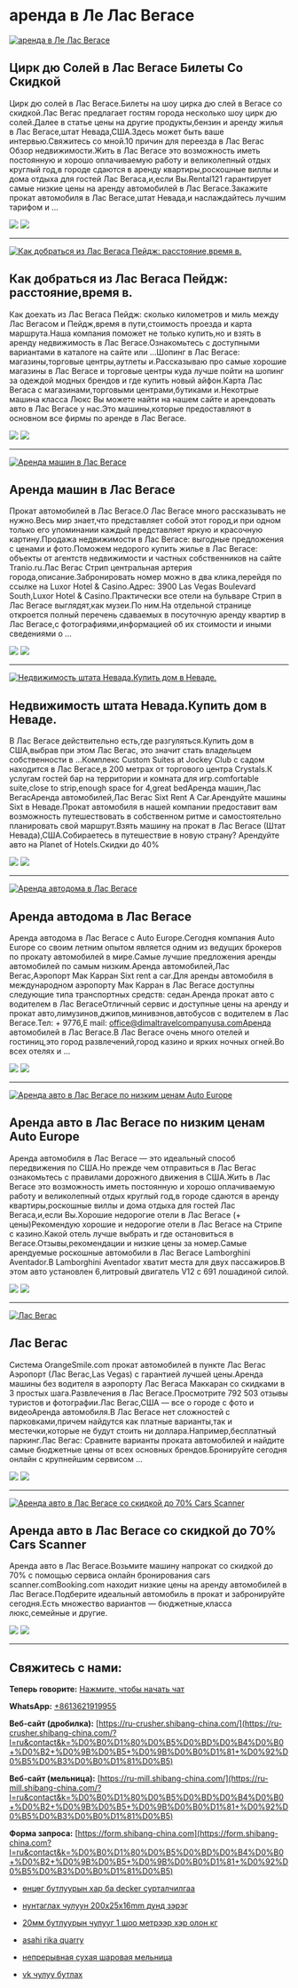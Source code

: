 # аренда в Ле Лас Вегасе

<a href="https://swt.shibang-china.com/?l=ru&img&k=%D0%B0%D1%80%D0%B5%D0%BD%D0%B4%D0%B0+%D0%B2+%D0%9B%D0%B5+%D0%9B%D0%B0%D1%81+%D0%92%D0%B5%D0%B3%D0%B0%D1%81%D0%B5" target="_blank">![аренда в Ле Лас Вегасе](http://static.shibang-china.com/all-800x300/1216.jpg)</a>

## Цирк дю Солей в Лас Вегасе Билеты Со Скидкой
Цирк дю солей в Лас Вегасе.Билеты на шоу цирка дю слей в Вегасе со скидкой.Лас Вегас предлагает гостям города несколько шоу цирк дю солей.Далее в статье цены на другие продукты,бензин и аренду жилья в Лас Вегасе,штат Невада,США.Здесь может быть ваше интервью.Свяжитесь со мной.10 причин для переезда в Лас Вегас Обзор недвижимости.Жить в Лас Вегасе это возможность иметь постоянную и хорошо оплачиваемую работу и великолепный отдых круглый год,в городе сдаются в аренду квартиры,роскошные виллы и дома отдыха для гостей Лас Вегаса,и,если Вы.Rental121 гарантирует самые низкие цены на аренду автомобилей в Лас Вегасе.Закажите прокат автомобиля в Лас Вегасе,штат Невада,и наслаждайтесь лучшим тарифом и …


<a href="https://whatsapp.shibangsoft.com/WhatsApp.php" target="_blank" title="WhatsApp">![](http://static.shibang-china.com/icon/whatsapp.png)</a> <a href="https://swt.shibang-china.com/?l=ru&icon&k=%D0%B0%D1%80%D0%B5%D0%BD%D0%B4%D0%B0+%D0%B2+%D0%9B%D0%B5+%D0%9B%D0%B0%D1%81+%D0%92%D0%B5%D0%B3%D0%B0%D1%81%D0%B5" target="_blank">![](http://static.shibang-china.com/icon/chat-ru.png)</a>

---

<a href="https://swt.shibang-china.com/?l=ru&img&k=%D0%B0%D1%80%D0%B5%D0%BD%D0%B4%D0%B0+%D0%B2+%D0%9B%D0%B5+%D0%9B%D0%B0%D1%81+%D0%92%D0%B5%D0%B3%D0%B0%D1%81%D0%B5" target="_blank">![Как добраться из Лас Вегаса Пейдж: расстояние,время в.](http://static.shibang-china.com/all-800x300/163.jpg)</a>

## Как добраться из Лас Вегаса Пейдж: расстояние,время в.
Как доехать из Лас Вегаса Пейдж: сколько километров и миль между Лас Вегасом и Пейдж,время в пути,стоимость проезда и карта маршрута.Наша компания поможет не только купить,но и взять в аренду недвижимость в Лас Вегасе.Ознакомьтесь с доступными вариантами в каталоге на сайте или …Шопинг в Лас Вегасе: магазины,торговые центры,аутлеты и.Рассказываю про самые хорошие магазины в Лас Вегасе и торговые центры куда лучше пойти на шопинг за одеждой модных брендов и где купить новый айфон.Карта Лас Вегаса с магазинами,торговыми центрами,бутиками и.Некотрые машина класса Люкс Вы можете найти на нашем сайте и арендовать авто в Лас Вегасе у нас.Это машины,которые предоставляют в основном все фирмы по аренде в Лас Вегасе.


<a href="https://whatsapp.shibangsoft.com/WhatsApp.php" target="_blank" title="WhatsApp">![](http://static.shibang-china.com/icon/whatsapp.png)</a> <a href="https://swt.shibang-china.com/?l=ru&icon&k=%D0%B0%D1%80%D0%B5%D0%BD%D0%B4%D0%B0+%D0%B2+%D0%9B%D0%B5+%D0%9B%D0%B0%D1%81+%D0%92%D0%B5%D0%B3%D0%B0%D1%81%D0%B5" target="_blank">![](http://static.shibang-china.com/icon/chat-ru.png)</a>

---

<a href="https://swt.shibang-china.com/?l=ru&img&k=%D0%B0%D1%80%D0%B5%D0%BD%D0%B4%D0%B0+%D0%B2+%D0%9B%D0%B5+%D0%9B%D0%B0%D1%81+%D0%92%D0%B5%D0%B3%D0%B0%D1%81%D0%B5" target="_blank">![Аренда машин в Лас Вегасе](http://static.shibang-china.com/all-800x300/930.jpg)</a>

## Аренда машин в Лас Вегасе
Прокат автомобилей в Лас Вегасе.О Лас Вегасе много рассказывать не нужно.Весь мир знает,что представляет собой этот город,и при одном только его упоминании каждый представляет яркую и красочную картину.Продажа недвижимости в Лас Вегасе: выгодные предложения с ценами и фото.Поможем недорого купить жилье в Лас Вегасе: объекты от агентств недвижимости и частных собственников на сайте Tranio.ru.Лас Вегас Стрип центральная артерия города,описание.Забронировать номер можно в два клика,перейдя по ссылке на Luxor Hotel &amp; Casino.Адрес: 3900 Las Vegas Boulevard South,Luxor Hotel &amp; Casino.Практически все отели на бульваре Стрип в Лас Вегасе выглядят,как музеи.По ним.На отдельной странице откроется полный перечень сдаваемых в посуточную аренду квартир в Лас Вегасе,с фотографиями,информацией об их стоимости и иными сведениями о …


<a href="https://whatsapp.shibangsoft.com/WhatsApp.php" target="_blank" title="WhatsApp">![](http://static.shibang-china.com/icon/whatsapp.png)</a> <a href="https://swt.shibang-china.com/?l=ru&icon&k=%D0%B0%D1%80%D0%B5%D0%BD%D0%B4%D0%B0+%D0%B2+%D0%9B%D0%B5+%D0%9B%D0%B0%D1%81+%D0%92%D0%B5%D0%B3%D0%B0%D1%81%D0%B5" target="_blank">![](http://static.shibang-china.com/icon/chat-ru.png)</a>

---

<a href="https://swt.shibang-china.com/?l=ru&img&k=%D0%B0%D1%80%D0%B5%D0%BD%D0%B4%D0%B0+%D0%B2+%D0%9B%D0%B5+%D0%9B%D0%B0%D1%81+%D0%92%D0%B5%D0%B3%D0%B0%D1%81%D0%B5" target="_blank">![Недвижимость штата Невада.Купить дом в Неваде.](http://static.shibang-china.com/all-800x300/1135.jpg)</a>

## Недвижимость штата Невада.Купить дом в Неваде.
В Лас Вегасе действительно есть,где разгуляться.Купить дом в США,выбрав при этом Лас Вегас, это значит стать владельцем собственности в …Комплекс Custom Suites at Jockey Club с садом находится в Лас Вегасе,в 200 метрах от торгового центра Crystals.К услугам гостей бар на территории и комната для игр.comfortable suite,close to strip,enough space for 4,great bedАренда машин,Лас ВегасАренда автомобилей,Лас Вегас Sixt Rent A Car.Арендуйте машины Sixt в Неваде.Прокат автомобиля в нашей компании предоставит вам возможность путешествовать в собственном ритме и самостоятельно планировать свой маршрут.Взять машину на прокат в Лас Вегасе (Штат Невада),США.Собираетесь в путешествие в новую страну? Арендуйте авто на Planet of Hotels.Скидки до 40%


<a href="https://whatsapp.shibangsoft.com/WhatsApp.php" target="_blank" title="WhatsApp">![](http://static.shibang-china.com/icon/whatsapp.png)</a> <a href="https://swt.shibang-china.com/?l=ru&icon&k=%D0%B0%D1%80%D0%B5%D0%BD%D0%B4%D0%B0+%D0%B2+%D0%9B%D0%B5+%D0%9B%D0%B0%D1%81+%D0%92%D0%B5%D0%B3%D0%B0%D1%81%D0%B5" target="_blank">![](http://static.shibang-china.com/icon/chat-ru.png)</a>

---

<a href="https://swt.shibang-china.com/?l=ru&img&k=%D0%B0%D1%80%D0%B5%D0%BD%D0%B4%D0%B0+%D0%B2+%D0%9B%D0%B5+%D0%9B%D0%B0%D1%81+%D0%92%D0%B5%D0%B3%D0%B0%D1%81%D0%B5" target="_blank">![Аренда автодома в Лас Вегасе](http://static.shibang-china.com/all-800x300/847.jpg)</a>

## Аренда автодома в Лас Вегасе
Аренда автодома в Лас Вегасе c Auto Europe.Сегодня компания Auto Europe со своим летним опытом является одним из ведущих брокеров по прокату автомобилей в мире.Самые лучшие предложения аренды автомобилей по самым низким.Аренда автомобилей,Лас Вегас,Аэропорт Мак Карран Sixt rent a car.Для аренды автомобиля в международном аэропорту Мак Карран в Лас Вегасе доступны следующие типа транспортных средств: седан.Аренда прокат авто с водителем в Лас ВегасеОтличный сервис и доступные цены на аренду и прокат авто,лимузинов,джипов,минивэнов,автобусов с водителем в Лас Вегасе.Тел: + 9776,E mail: office@dimaltravelcompanyusa.comАренда автомобилей в Лас Вегасе.В Лас Вегасе очень много отелей и гостиниц,это город развлечений,город казино и ярких ночных огней.Во всех отелях и …


<a href="https://whatsapp.shibangsoft.com/WhatsApp.php" target="_blank" title="WhatsApp">![](http://static.shibang-china.com/icon/whatsapp.png)</a> <a href="https://swt.shibang-china.com/?l=ru&icon&k=%D0%B0%D1%80%D0%B5%D0%BD%D0%B4%D0%B0+%D0%B2+%D0%9B%D0%B5+%D0%9B%D0%B0%D1%81+%D0%92%D0%B5%D0%B3%D0%B0%D1%81%D0%B5" target="_blank">![](http://static.shibang-china.com/icon/chat-ru.png)</a>

---

<a href="https://swt.shibang-china.com/?l=ru&img&k=%D0%B0%D1%80%D0%B5%D0%BD%D0%B4%D0%B0+%D0%B2+%D0%9B%D0%B5+%D0%9B%D0%B0%D1%81+%D0%92%D0%B5%D0%B3%D0%B0%D1%81%D0%B5" target="_blank">![Аренда авто в Лас Вегасе по низким ценам Auto Europe](http://static.shibang-china.com/all-800x300/159.jpg)</a>

## Аренда авто в Лас Вегасе по низким ценам Auto Europe
Аренда автомобиля в Лас Вегасе — это идеальный способ передвижения по США.Но прежде чем отправиться в Лас Вегас ознакомьтесь с правилами дорожного движения в США.Жить в Лас Вегасе это возможность иметь постоянную и хорошо оплачиваемую работу и великолепный отдых круглый год,в городе сдаются в аренду квартиры,роскошные виллы и дома отдыха для гостей Лас Вегаса,и,если Вы.Хорошие недорогие отели в Лас Вегасе (+ цены)Рекомендую хорошие и недорогие отели в Лас Вегасе на Стрипе с казино.Какой отель лучше выбрать и где остановиться в Вегасе.Отзывы,рекомендации и низкие цены за номер.Самые арендуемые роскошные автомобили в Лас Вегасе Lamborghini Aventador.В Lamborghini Aventador хватит места для двух пассажиров.В этом авто установлен 6,литровый двигатель V12 с 691 лошадиной силой.


<a href="https://whatsapp.shibangsoft.com/WhatsApp.php" target="_blank" title="WhatsApp">![](http://static.shibang-china.com/icon/whatsapp.png)</a> <a href="https://swt.shibang-china.com/?l=ru&icon&k=%D0%B0%D1%80%D0%B5%D0%BD%D0%B4%D0%B0+%D0%B2+%D0%9B%D0%B5+%D0%9B%D0%B0%D1%81+%D0%92%D0%B5%D0%B3%D0%B0%D1%81%D0%B5" target="_blank">![](http://static.shibang-china.com/icon/chat-ru.png)</a>

---

<a href="https://swt.shibang-china.com/?l=ru&img&k=%D0%B0%D1%80%D0%B5%D0%BD%D0%B4%D0%B0+%D0%B2+%D0%9B%D0%B5+%D0%9B%D0%B0%D1%81+%D0%92%D0%B5%D0%B3%D0%B0%D1%81%D0%B5" target="_blank">![Лас Вегас](http://static.shibang-china.com/all-800x300/592.jpg)</a>

## Лас Вегас
Система OrangeSmile.com прокат автомобилей в пункте Лас Вегас Аэропорт (Лас Вегас,Las Vegas) с гарантией лучшей цены.Аренда машины без водителя в аэропорту Лас Вегаса Маккаран со скидками в 3 простых шага.Развлечения в Лас Вегасе.Просмотрите 792 503 отзывы туристов и фотографии.Лас Вегас,США — все о городе с фото и видеоАренда автомобиля.В Лас Вегасе нет сложностей с парковками,причем найдутся как платные варианты,так и местечки,которые не будут стоить ни доллара.Например,бесплатный паркинг.Лас Вегас: Сравните варианты проката автомобилей и найдите самые бюджетные цены от всех основных брендов.Бронируйте сегодня онлайн с крупнейшим сервисом …


<a href="https://whatsapp.shibangsoft.com/WhatsApp.php" target="_blank" title="WhatsApp">![](http://static.shibang-china.com/icon/whatsapp.png)</a> <a href="https://swt.shibang-china.com/?l=ru&icon&k=%D0%B0%D1%80%D0%B5%D0%BD%D0%B4%D0%B0+%D0%B2+%D0%9B%D0%B5+%D0%9B%D0%B0%D1%81+%D0%92%D0%B5%D0%B3%D0%B0%D1%81%D0%B5" target="_blank">![](http://static.shibang-china.com/icon/chat-ru.png)</a>

---

<a href="https://swt.shibang-china.com/?l=ru&img&k=%D0%B0%D1%80%D0%B5%D0%BD%D0%B4%D0%B0+%D0%B2+%D0%9B%D0%B5+%D0%9B%D0%B0%D1%81+%D0%92%D0%B5%D0%B3%D0%B0%D1%81%D0%B5" target="_blank">![Аренда авто в Лас Вегасе со скидкой до 70% Cars Scanner](http://static.shibang-china.com/all-800x300/709.jpg)</a>

## Аренда авто в Лас Вегасе со скидкой до 70% Cars Scanner
Аренда авто в Лас Вегасе.Возьмите машину напрокат со скидкой до 70% с помощью сервиса онлайн бронирования cars scanner.comBooking.com находит низкие цены на аренду автомобилей в Лас Вегасе.Подберите идеальный автомобиль в прокат и забронируйте сегодня.Есть множество вариантов — бюджетные,класса люкс,семейные и другие.

<a href="https://whatsapp.shibangsoft.com/WhatsApp.php" target="_blank" title="WhatsApp">![](http://static.shibang-china.com/icon/whatsapp.png)</a> <a href="https://swt.shibang-china.com/?l=ru&icon&k=%D0%B0%D1%80%D0%B5%D0%BD%D0%B4%D0%B0+%D0%B2+%D0%9B%D0%B5+%D0%9B%D0%B0%D1%81+%D0%92%D0%B5%D0%B3%D0%B0%D1%81%D0%B5" target="_blank">![](http://static.shibang-china.com/icon/chat-ru.png)</a>

---
## Свяжитесь с нами:

**Теперь говорите:** [Нажмите, чтобы начать чат](https://swt.shibang-china.com?l=ru&contact&k=%D0%B0%D1%80%D0%B5%D0%BD%D0%B4%D0%B0+%D0%B2+%D0%9B%D0%B5+%D0%9B%D0%B0%D1%81+%D0%92%D0%B5%D0%B3%D0%B0%D1%81%D0%B5)

**WhatsApp:**  [+8613621919955](https://whatsapp.shibangsoft.com/WhatsApp.php)

**Веб-сайт (дробилка):** [https://ru-crusher.shibang-china.com/](https://ru-crusher.shibang-china.com/?l=ru&contact&k=%D0%B0%D1%80%D0%B5%D0%BD%D0%B4%D0%B0+%D0%B2+%D0%9B%D0%B5+%D0%9B%D0%B0%D1%81+%D0%92%D0%B5%D0%B3%D0%B0%D1%81%D0%B5)

**Веб-сайт (мельница):** [https://ru-mill.shibang-china.com/](https://ru-mill.shibang-china.com/?l=ru&contact&k=%D0%B0%D1%80%D0%B5%D0%BD%D0%B4%D0%B0+%D0%B2+%D0%9B%D0%B5+%D0%9B%D0%B0%D1%81+%D0%92%D0%B5%D0%B3%D0%B0%D1%81%D0%B5)

**Форма запроса:** [https://form.shibang-china.com](https://form.shibang-china.com?l=ru&contact&k=%D0%B0%D1%80%D0%B5%D0%BD%D0%B4%D0%B0+%D0%B2+%D0%9B%D0%B5+%D0%9B%D0%B0%D1%81+%D0%92%D0%B5%D0%B3%D0%B0%D1%81%D0%B5)

* [өнцөг бутлуурын хар ба decker сурталчилгаа](../129/%D3%A9%D0%BD%D1%86%D3%A9%D0%B3%20%D0%B1%D1%83%D1%82%D0%BB%D1%83%D1%83%D1%80%D1%8B%D0%BD%20%D1%85%D0%B0%D1%80%20%D0%B1%D0%B0%20decker%20%D1%81%D1%83%D1%80%D1%82%D0%B0%D0%BB%D1%87%D0%B8%D0%BB%D0%B3%D0%B0%D0%B0.md)

* [нунтаглах чулуун 200x25x16mm дунд зэрэг](../127/%D0%BD%D1%83%D0%BD%D1%82%D0%B0%D0%B3%D0%BB%D0%B0%D1%85%20%D1%87%D1%83%D0%BB%D1%83%D1%83%D0%BD%20200x25x16mm%20%D0%B4%D1%83%D0%BD%D0%B4%20%D0%B7%D1%8D%D1%80%D1%8D%D0%B3.md)

* [20мм бутлуурын чулууг 1 шоо метрээр хэр олон кг](../126/20%D0%BC%D0%BC%20%D0%B1%D1%83%D1%82%D0%BB%D1%83%D1%83%D1%80%D1%8B%D0%BD%20%D1%87%D1%83%D0%BB%D1%83%D1%83%D0%B3%201%20%D1%88%D0%BE%D0%BE%20%D0%BC%D0%B5%D1%82%D1%80%D1%8D%D1%8D%D1%80%20%D1%85%D1%8D%D1%80%20%D0%BE%D0%BB%D0%BE%D0%BD%20%D0%BA%D0%B3.md)

* [asahi rika quarry](../129/asahi%20rika%20quarry.md)

* [непрерывная сухая шаровая мельница](../126/%D0%BD%D0%B5%D0%BF%D1%80%D0%B5%D1%80%D1%8B%D0%B2%D0%BD%D0%B0%D1%8F%20%D1%81%D1%83%D1%85%D0%B0%D1%8F%20%D1%88%D0%B0%D1%80%D0%BE%D0%B2%D0%B0%D1%8F%20%D0%BC%D0%B5%D0%BB%D1%8C%D0%BD%D0%B8%D1%86%D0%B0.md)

* [vk чулуу бутлах](../128/vk%20%D1%87%D1%83%D0%BB%D1%83%D1%83%20%D0%B1%D1%83%D1%82%D0%BB%D0%B0%D1%85.md)